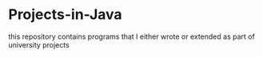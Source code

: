 # Projects-in-Java
 this repository contains programs that I either wrote or extended as part of university projects
